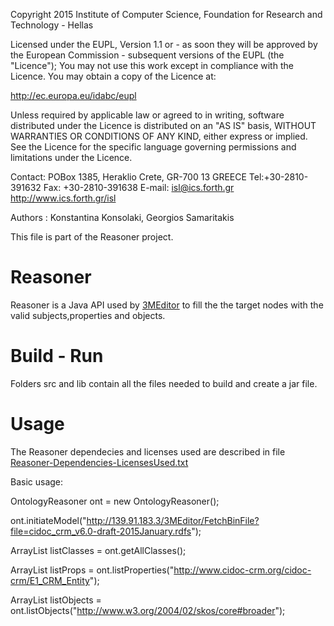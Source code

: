 Copyright 2015 Institute of Computer Science,
Foundation for Research and Technology - Hellas

Licensed under the EUPL, Version 1.1 or - as soon they will be approved
by the European Commission - subsequent versions of the EUPL (the "Licence");
You may not use this work except in compliance with the Licence.
You may obtain a copy of the Licence at:

http://ec.europa.eu/idabc/eupl

Unless required by applicable law or agreed to in writing, software distributed
under the Licence is distributed on an "AS IS" basis,
WITHOUT WARRANTIES OR CONDITIONS OF ANY KIND, either express or implied.
See the Licence for the specific language governing permissions and limitations
under the Licence.

Contact:  POBox 1385, Heraklio Crete, GR-700 13 GREECE
Tel:+30-2810-391632
Fax: +30-2810-391638
E-mail: isl@ics.forth.gr
http://www.ics.forth.gr/isl

Authors : Konstantina Konsolaki, Georgios Samaritakis

This file is part of the Reasoner project.

 

Reasoner
====

Reasoner is a Java API used by [3MEditor](https://github.com/isl/3MEditor) to fill the the target nodes with the valid subjects,properties and objects.


Build - Run
====
Folders src and lib contain all the files needed to build and create a jar file.

Usage
====
The Reasoner dependecies and licenses used are described in file [Reasoner-Dependencies-LicensesUsed.txt](https://github.com/isl/Reasoner/blob/master/Reasoner-Dependencies-LicensesUsed.txt)

Basic usage:

 OntologyReasoner ont = new OntologyReasoner();
 
 ont.initiateModel("http://139.91.183.3/3MEditor/FetchBinFile?file=cidoc_crm_v6.0-draft-2015January.rdfs");
 
  ArrayList<String> listClasses = ont.getAllClasses();
 
  ArrayList<String> listProps = ont.listProperties("http://www.cidoc-crm.org/cidoc-crm/E1_CRM_Entity");
  
  ArrayList<String> listObjects = ont.listObjects("http://www.w3.org/2004/02/skos/core#broader");
